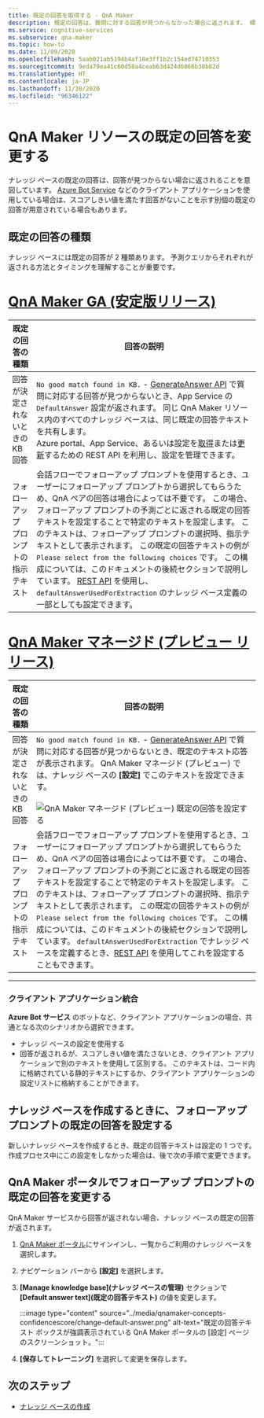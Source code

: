 ```yaml
---
title: 既定の回答を取得する - QnA Maker
description: 規定の回答は、質問に対する回答が見つからなかった場合に返されます。 標準の既定の回答から既定の応答を変更することもできます。
ms.service: cognitive-services
ms.subservice: qna-maker
ms.topic: how-to
ms.date: 11/09/2020
ms.openlocfilehash: 5aab021ab5194b4af18e3ff1b2c154ed74710353
ms.sourcegitcommit: 9eda79ea41c60d58a4ceab63d424d6866b38b82d
ms.translationtype: HT
ms.contentlocale: ja-JP
ms.lasthandoff: 11/30/2020
ms.locfileid: "96346122"
---
```

# <a name="change-default-answer-for-a-qna-maker-resource"></a>QnA Maker リソースの既定の回答を変更する

ナレッジ ベースの既定の回答は、回答が見つからない場合に返されることを意図しています。 [Azure Bot Service](/azure/bot-service/bot-builder-howto-qna) などのクライアント アプリケーションを使用している場合は、スコアしきい値を満たす回答がないことを示す別個の既定の回答が用意されている場合もあります。

## <a name="types-of-default-answer"></a>既定の回答の種類

ナレッジ ベースには既定の回答が 2 種類あります。 予測クエリからそれぞれが返される方法とタイミングを理解することが重要です。

# <a name="qna-maker-ga-stable-release"></a>[QnA Maker GA (安定版リリース)](#tab/v1)

|既定の回答の種類|回答の説明|
|--|--|
|回答が決定されないときの KB 回答|`No good match found in KB.` - [GenerateAnswer API](/rest/api/cognitiveservices/qnamakerruntime/runtime/generateanswer) で質問に対応する回答が見つからないとき、App Service の `DefaultAnswer` 設定が返されます。 同じ QnA Maker リソース内のすべてのナレッジ ベースは、同じ既定の回答テキストを共有します。<br>Azure portal、App Service、あるいは設定を[取得](/rest/api/appservice/webapps/listapplicationsettings)または[更新](/rest/api/appservice/webapps/updateapplicationsettings)するための REST API を利用し、設定を管理できます。|
|フォローアップ プロンプトの指示テキスト|会話フローでフォローアップ プロンプトを使用するとき、ユーザーにフォローアップ プロンプトから選択してもらうため、QnA ペアの回答は場合によっては不要です。 この場合、フォローアップ プロンプトの予測ごとに返される既定の回答テキストを設定することで特定のテキストを設定します。 このテキストは、フォローアップ プロンプトの選択時、指示テキストとして表示されます。 この既定の回答テキストの例が `Please select from the following choices` です。 この構成については、このドキュメントの後続セクションで説明しています。 [REST API](/rest/api/cognitiveservices/qnamaker/knowledgebase/create) を使用し、`defaultAnswerUsedForExtraction` のナレッジ ベース定義の一部としても設定できます。|

# <a name="qna-maker-managed-preview-release"></a>[QnA Maker マネージド (プレビュー リリース)](#tab/v2)

|既定の回答の種類|回答の説明|
|--|--|
|回答が決定されないときの KB 回答|`No good match found in KB.` - [GenerateAnswer API](/rest/api/cognitiveservices/qnamakerruntime/runtime/generateanswer) で質問に対応する回答が見つからないとき、既定のテキスト応答が表示されます。 QnA Maker マネージド (プレビュー) では、ナレッジ ベースの **[設定]** でこのテキストを設定できます。 <br><br> ![QnA Maker マネージド (プレビュー) 既定の回答を設定する](../media/qnamaker-how-change-default-answer/qnamaker-v2-change-default-answer.png)|
|フォローアップ プロンプトの指示テキスト|会話フローでフォローアップ プロンプトを使用するとき、ユーザーにフォローアップ プロンプトから選択してもらうため、QnA ペアの回答は場合によっては不要です。 この場合、フォローアップ プロンプトの予測ごとに返される既定の回答テキストを設定することで特定のテキストを設定します。 このテキストは、フォローアップ プロンプトの選択時、指示テキストとして表示されます。 この既定の回答テキストの例が `Please select from the following choices` です。 この構成については、このドキュメントの後続セクションで説明しています。 `defaultAnswerUsedForExtraction` でナレッジ ベースを定義するとき、[REST API](/rest/api/cognitiveservices/qnamaker/knowledgebase/create) を使用してこれを設定することもできます。|

---

### <a name="client-application-integration"></a>クライアント アプリケーション統合

**Azure Bot サービス** のボットなど、クライアント アプリケーションの場合、共通となる次のシナリオから選択できます。

* ナレッジ ベースの設定を使用する
* 回答が返されるが、スコアしきい値を満たさないとき、クライアント アプリケーションで別のテキストを使用して区別する。 このテキストは、コード内に格納されている静的テキストにするか、クライアント アプリケーションの設定リストに格納することができます。

## <a name="set-follow-up-prompts-default-answer-when-you-create-knowledge-base"></a>ナレッジ ベースを作成するときに、フォローアップ プロンプトの既定の回答を設定する

新しいナレッジ ベースを作成するとき、既定の回答テキストは設定の 1 つです。 作成プロセス中にこの設定をしなかった場合は、後で次の手順で変更できます。

## <a name="change-follow-up-prompts-default-answer-in-qna-maker-portal"></a>QnA Maker ポータルでフォローアップ プロンプトの既定の回答を変更する

QnA Maker サービスから回答が返されない場合、ナレッジ ベースの既定の回答が返されます。

1. [QnA Maker ポータル](https://www.qnamaker.ai/)にサインインし、一覧からご利用のナレッジ ベースを選択します。
1. ナビゲーション バーから **[設定]** を選択します。
1. **[Manage knowledge base]\(ナレッジ ベースの管理\)** セクションで **[Default answer text]\(既定の回答テキスト\)** の値を変更します。

    :::image type="content" source="../media/qnamaker-concepts-confidencescore/change-default-answer.png" alt-text="既定の回答テキスト ボックスが強調表示されている QnA Maker ポータルの [設定] ページのスクリーンショット。":::

1. **[保存してトレーニング]** を選択して変更を保存します。

## <a name="next-steps"></a>次のステップ

* [ナレッジ ベースの作成](../How-to/manage-knowledge-bases.md)